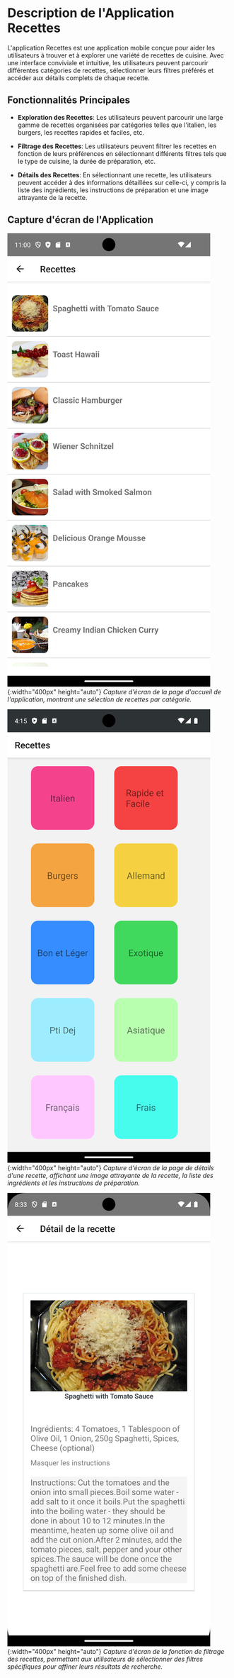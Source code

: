 # Description de l'Application Recettes

L'application Recettes est une application mobile conçue pour aider les utilisateurs à trouver et à explorer une variété de recettes de cuisine. Avec une interface conviviale et intuitive, les utilisateurs peuvent parcourir différentes catégories de recettes, sélectionner leurs filtres préférés et accéder aux détails complets de chaque recette.

## Fonctionnalités Principales

- **Exploration des Recettes**: Les utilisateurs peuvent parcourir une large gamme de recettes organisées par catégories telles que l'italien, les burgers, les recettes rapides et faciles, etc.

- **Filtrage des Recettes**: Les utilisateurs peuvent filtrer les recettes en fonction de leurs préférences en sélectionnant différents filtres tels que le type de cuisine, la durée de préparation, etc.

- **Détails des Recettes**: En sélectionnant une recette, les utilisateurs peuvent accéder à des informations détaillées sur celle-ci, y compris la liste des ingrédients, les instructions de préparation et une image attrayante de la recette.

## Capture d'écran de l'Application

![Capture d'écran 1](/assets/screen(1).png){:width="400px" height="auto"}
*Capture d'écran de la page d'accueil de l'application, montrant une sélection de recettes par catégorie.*

![Capture d'écran 2](/assets/screen(2).png){:width="400px" height="auto"}
*Capture d'écran de la page de détails d'une recette, affichant une image attrayante de la recette, la liste des ingrédients et les instructions de préparation.*

![Capture d'écran 3](/assets/screen(5).png){:width="400px" height="auto"}
*Capture d'écran de la fonction de filtrage des recettes, permettant aux utilisateurs de sélectionner des filtres spécifiques pour affiner leurs résultats de recherche.*
